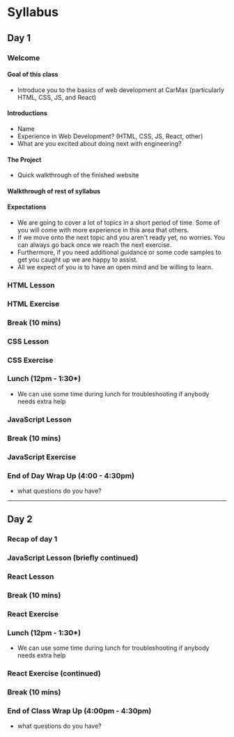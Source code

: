 # Syllabus

## Day 1

### Welcome

#### Goal of this class

* Introduce you to the basics of web development at CarMax (particularly HTML, CSS, JS, and React)

#### Introductions

* Name
* Experience in Web Development?  (HTML, CSS, JS, React, other)
* What are you excited about doing next with engineering?

#### The Project

* Quick walkthrough of the finished website

#### Walkthrough of rest of syllabus

#### Expectations

* We are going to cover a lot of topics in a short period of time.  Some of you will come with more experience in this area that others.
* If we move onto the next topic and you aren't ready yet, no worries.  You can always go back once we reach the next exercise.
* Furthermore, if you need additional guidance or some code samples to get you caught up we are happy to assist.
* All we expect of you is to have an open mind and be willing to learn.  

### HTML Lesson

### HTML Exercise

### Break (10 mins)

### CSS Lesson

### CSS Exercise

### Lunch (12pm - 1:30*)

* We can use some time during lunch for troubleshooting if anybody needs extra help

### JavaScript Lesson

### Break (10 mins)

### JavaScript Exercise

### End of Day Wrap Up (4:00 - 4:30pm)

* what questions do you have?

---

## Day 2

### Recap of day 1

### JavaScript Lesson (briefly continued)

### React Lesson

### Break (10 mins)

### React Exercise

### Lunch (12pm - 1:30*)

* We can use some time during lunch for troubleshooting if anybody needs extra help

### React Exercise (continued)

### Break (10 mins)

### End of Class Wrap Up (4:00pm - 4:30pm)

* what questions do you have?
